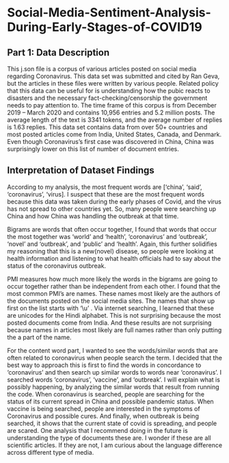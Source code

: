 # Social-Media-Sentiment-Analysis-During-Early-Stages-of-COVID19

## Part 1: Data Description 

This j.son file is a corpus of various articles posted on social media regarding Coronavirus. This data set was submitted and cited by Ran Geva, but the articles in these files were written by various people. Related policy that this data can be useful for is understanding how the pubic reacts to disasters and the necessary fact-checking/censorship the government needs to pay attention to. The time frame of this corpus is from December 2019 – March 2020 and contains 10,956 entries and 5.2 million posts. The average length of the text is 3341 tokens, and the average number of replies is 1.63 replies. This data set contains data from over 50+ countries and most posted articles come from India, United States, Canada, and Denmark. Even though Coronavirus’s first case was discovered in China, China was surprisingly lower on this list of number of document entries.  

## Interpretation of Dataset Findings 
According to my analysis, the most frequent words are [‘china’, ‘said’, ‘coronavirus’, ‘virus]. I suspect that these are the most frequent words because this data was taken during the early phases of Covid, and the virus has not spread to other countries yet. So, many people were searching up China and how China was handling the outbreak at that time. 

Bigrams are words that often occur together, I found that words that occur the most together was ‘world’ and ‘health’, ‘coronavirus’ and ‘outbreak’, ‘novel’ and ‘outbreak’, and ‘public’ and ‘health’. Again, this further solidifies my reasoning that this is a new(novel) disease, so people were looking at health information and listening to what health officials had to say about the status of the coronavirus outbreak. 

PMI measures how much more likely the words in the bigrams are going to occur together rather than be independent from each other. I found that the most common PMI’s are names. These names most likely are the authors of the documents posted on the social media sites. The names that show up first on the list starts with ‘\\u’ . Via internet searching, I learned that these are unicodes for the Hindi alphabet. This is not surprising because the most posted documents come from India. And these results are not surprising because names in articles most likely are full names rather than only putting the a part of the name. 

For the content word part, I wanted to see the words/similar words that are often related to coronavirus when people search the term. I decided that the best way to approach this is first to find the words in concordance to ‘coronavirus’ and then search up similar words to words near ‘coronavirus’. I searched words ‘coronavirus’, ‘vaccine’, and ‘outbreak’. I will explain what is possibly happening, by analyzing the similar words that result from running the code. When coronavirus is searched, people are searching for the status of its current spread in China and possible pandemic status. When vaccine is being searched, people are interested in the symptoms of Coronavirus and possible cures. And finally, when outbreak is being searched, it shows that the current state of covid is spreading, and people are scared. One analysis that I recommend doing in the future is understanding the type of documents these are. I wonder if these are all scientific articles. If they are not, I am curious about the language difference across different type of media.



	


